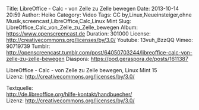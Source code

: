 Title: LibreOffice - Calc - von Zelle zu Zelle bewegen
Date: 2013-10-14 20:59
Author: Heiko
Category: Video
Tags: CC by,Linux,Neueinsteiger,ohne Musik,screencast,LibreOffice,Calc,Linux Mint
Slug: LibreOffice_Calc_von_Zelle_zu_Zelle_bewegen
Album: https://www.openscreencast.de
Duration: 301000
License: http://creativecommons.org/licenses/by/3.0/
Youtube: 13vuh_BzzQQ
Vimeo: 90719739
Tumblr: http://openscreencast.tumblr.com/post/64050703244/libreoffice-calc-von-zelle-zu-zelle-bewegen
Diaspora: https://pod.geraspora.de/posts/1611387

LibreOffice - Calc - von Zelle zu Zelle bewegen, Linux Mint 15  
Lizenz: <http://creativecommons.org/licenses/by/3.0/>  
  
Textquelle:  
<http://de.libreoffice.org/hilfe-kontakt/handbuecher/>  
Lizenz: <http://creativecommons.org/licenses/by/3.0/>

